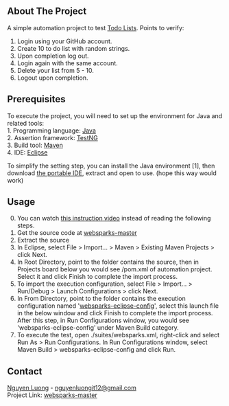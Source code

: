 <!-- ABOUT THE PROJECT -->
## About The Project

A simple automation project to test [Todo Lists](https://todo-list-login.firebaseapp.com/).
Points to verify:
1. Login using your GitHub account.
2. Create 10 to do list with random strings.
3. Upon completion log out.
4. Login again with the same account.
5. Delete your list from 5 - 10.
6. Logout upon completion.

## Prerequisites

To execute the project, you will need to set up the environment for Java and related tools:
</br>1. Programming language: [Java](https://www.oracle.com/java/technologies/javase/javase-jdk8-downloads.html)
</br>2. Assertion framework: [TestNG](https://testng.org/doc/)
</br>3. Build tool: [Maven](http://maven.apache.org/)
</br>4. IDE: [Eclipse](https://www.eclipse.org/)

To simplify the setting step, you can install the Java environment [1], then download [the portable IDE](https://drive.google.com/file/d/1H881L37n-bnhxWESgwGJKtCtNp2QMt35/view?usp=sharing), extract and open to use. (hope this way would work)

## Usage

0. You can watch [this instruction video](https://drive.google.com/file/d/1MhWQIJPn4N_cHxdGLWwUgPS-nL-9q_ZI/view?usp=sharing) instead of reading the following steps.
1. Get the source code at [websparks-master](https://github.com/nguyenluong512/websparks-master)
2. Extract the source
3. In Eclipse, select File > Import... > Maven > Existing Maven Projects > click Next.
4. In Root Directory, point to the folder contains the source, then in Projects board below you would see /pom.xml of automation project. Select it and click Finish to complete the import process.
5. To import the execution configuration, select File > Import... > Run/Debug > Launch Configurations > click Next.
6. In From Directory, point to the folder contains the execution configuration named '[websparks-eclipse-config](https://drive.google.com/file/d/1UQ_CyPSz75uVhMnKuLTydKHJlmcfkZ2t/view?usp=sharing)', select this launch file in the below window and click Finish to complete the import process. After this step, in Run Configurations window, you would see 'websparks-eclipse-config' under Maven Build category.
7. To execute the test, open ./suites/websparks.xml, right-click and select Run As > Run Configurations. In Run Configurations window, select Maven Build > websparks-eclipse-config and click Run.

<!-- CONTACT -->
## Contact

[Nguyen Luong](https://www.linkedin.com/in/nguyen-luong-8b5286176/) - nguyenluongit12@gmail.com
</br>Project Link: [websparks-master](https://github.com/nguyenluong512/websparks-master)
